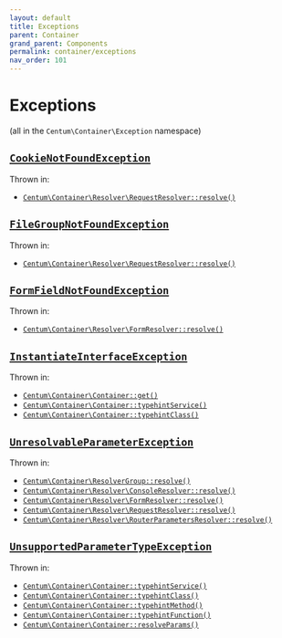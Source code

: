 ```yaml
---
layout: default
title: Exceptions
parent: Container
grand_parent: Components
permalink: container/exceptions
nav_order: 101
---
```




# Exceptions

(all in the `Centum\Container\Exception` namespace)



## [`CookieNotFoundException`](https://github.com/SidRoberts/centum/blob/main/src/Container/Exception/CookieNotFoundException.php)

Thrown in:

- [`Centum\Container\Resolver\RequestResolver::resolve()`](https://github.com/SidRoberts/centum/blob/main/src/Container/Resolver/RequestResolver.php#L32)



## [`FileGroupNotFoundException`](https://github.com/SidRoberts/centum/blob/main/src/Container/Exception/FileGroupNotFoundException.php)

Thrown in:

- [`Centum\Container\Resolver\RequestResolver::resolve()`](https://github.com/SidRoberts/centum/blob/main/src/Container/Resolver/RequestResolver.php#L32)



## [`FormFieldNotFoundException`](https://github.com/SidRoberts/centum/blob/main/src/Container/Exception/FormFieldNotFoundException.php)

Thrown in:

- [`Centum\Container\Resolver\FormResolver::resolve()`](https://github.com/SidRoberts/centum/blob/main/src/Container/Resolver/FormResolver.php#L25)



## [`InstantiateInterfaceException`](https://github.com/SidRoberts/centum/blob/main/src/Container/Exception/InstantiateInterfaceException.php)

Thrown in:

- [`Centum\Container\Container::get()`](https://github.com/SidRoberts/centum/blob/main/src/Container/Container.php#L76)
- [`Centum\Container\Container::typehintService()`](https://github.com/SidRoberts/centum/blob/main/src/Container/Container.php#L96)
- [`Centum\Container\Container::typehintClass()`](https://github.com/SidRoberts/centum/blob/main/src/Container/Container.php#L115)



## [`UnresolvableParameterException`](https://github.com/SidRoberts/centum/blob/main/src/Container/Exception/UnresolvableParameterException.php)

Thrown in:

- [`Centum\Container\ResolverGroup::resolve()`](https://github.com/SidRoberts/centum/blob/main/src/Container/ResolverGroup.php#L43)
- [`Centum\Container\Resolver\ConsoleResolver::resolve()`](https://github.com/SidRoberts/centum/blob/main/src/Container/Resolver/ConsoleResolver.php#L25)
- [`Centum\Container\Resolver\FormResolver::resolve()`](https://github.com/SidRoberts/centum/blob/main/src/Container/Resolver/FormResolver.php#L25)
- [`Centum\Container\Resolver\RequestResolver::resolve()`](https://github.com/SidRoberts/centum/blob/main/src/Container/Resolver/RequestResolver.php#L32)
- [`Centum\Container\Resolver\RouterParametersResolver::resolve()`](https://github.com/SidRoberts/centum/blob/main/src/Container/Resolver/RouterParametersResolver.php#L24)



## [`UnsupportedParameterTypeException`](https://github.com/SidRoberts/centum/blob/main/src/Container/Exception/UnsupportedParameterTypeException.php)

Thrown in:

- [`Centum\Container\Container::typehintService()`](https://github.com/SidRoberts/centum/blob/main/src/Container/Container.php#L96)
- [`Centum\Container\Container::typehintClass()`](https://github.com/SidRoberts/centum/blob/main/src/Container/Container.php#L115)
- [`Centum\Container\Container::typehintMethod()`](https://github.com/SidRoberts/centum/blob/main/src/Container/Container.php#L140)
- [`Centum\Container\Container::typehintFunction()`](https://github.com/SidRoberts/centum/blob/main/src/Container/Container.php#L154)
- [`Centum\Container\Container::resolveParams()`](https://github.com/SidRoberts/centum/blob/main/src/Container/Container.php#L170)
